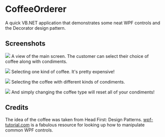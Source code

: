 # CoffeeOrderer
A quick VB.NET application that demonstrates some neat WPF controls and the Decorator design pattern.

## Screenshots ##
![](http://i.imgur.com/GjxUVTW.jpg)
A view of the main screen. The customer can select their choice of coffee along with condiments.

![](http://i.imgur.com/6UWk2cE.jpg)
Selecting one kind of coffee. It's pretty expensive!

![](http://i.imgur.com/ZNNjcgq.jpg)
Selecting the coffee with different kinds of condiments.

![](http://i.imgur.com/nHMe18q.jpg)
And simply changing the coffee type will reset all of your condiments!

## Credits ##
The idea of the coffee was taken from Head First: Design Patterns. [wpf-tutorial.com](www.wpf-tutorial.com) is a fabulous resource for looking up how to manipulate common WPF controls. 